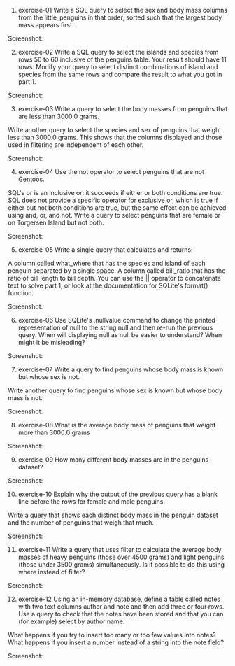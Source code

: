 1. exercise-01
Write a SQL query to select the sex and body mass columns from the little_penguins in that order, 
sorted such that the largest body mass appears first.

Screenshot: 

2. exercise-02
Write a SQL query to select the islands and species from rows 50 to 60 inclusive of the penguins table. Your result should have 11 rows.
Modify your query to select distinct combinations of island and species from the same rows and compare the result to what you got in part 1.

Screenshot: 

3. exercise-03
Write a query to select the body masses from penguins that are less than 3000.0 grams.

Write another query to select the species and sex of penguins that weight less than 3000.0 grams. 
This shows that the columns displayed and those used in filtering are independent of each other.

Screenshot: 

4. exercise-04
Use the not operator to select penguins that are not Gentoos.

SQL's or is an inclusive or: it succeeds if either or both conditions are true. 
SQL does not provide a specific operator for exclusive or, which is true if either but not both conditions are true, 
but the same effect can be achieved using and, or, and not. Write a query to select penguins that are female or on 
Torgersen Island but not both.

Screenshot: 

5. exercise-05
Write a single query that calculates and returns:

A column called what_where that has the species and island of each penguin separated by a single space.
A column called bill_ratio that has the ratio of bill length to bill depth.
You can use the || operator to concatenate text to solve part 1, or look at the documentation for SQLite's format() function.

Screenshot: 

6. exercise-06
Use SQLite's .nullvalue command to change the printed representation of null to the string null and then re-run the previous query. When will displaying null as null be easier to understand? When might it be misleading?

Screenshot:

7. exercise-07
Write a query to find penguins whose body mass is known but whose sex is not.

Write another query to find penguins whose sex is known but whose body mass is not.

Screenshot:

8. exercise-08
What is the average body mass of penguins that weight more than 3000.0 grams

Screenshot:

9. exercise-09
How many different body masses are in the penguins dataset?

Screenshot:

10. exercise-10
Explain why the output of the previous query has a blank line before the rows for female and male penguins.

Write a query that shows each distinct body mass in the penguin dataset and the number of penguins that weigh that much.

Screenshot:

11. exercise-11
Write a query that uses filter to calculate the average body masses of heavy penguins 
(those over 4500 grams) and light penguins (those under 3500 grams) simultaneously. 
Is it possible to do this using where instead of filter?

Screenshot:

12. exercise-12
Using an in-memory database, define a table called notes with two text columns author and note and then add three or four rows. Use a query to check that the notes have been stored and that you can (for example) select by author name.

What happens if you try to insert too many or too few values into notes? What happens if you insert a number instead of a string into the note field?

Screenshot: